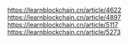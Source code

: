 https://learnblockchain.cn/article/4622
https://learnblockchain.cn/article/4897
https://learnblockchain.cn/article/5117
https://learnblockchain.cn/article/5273